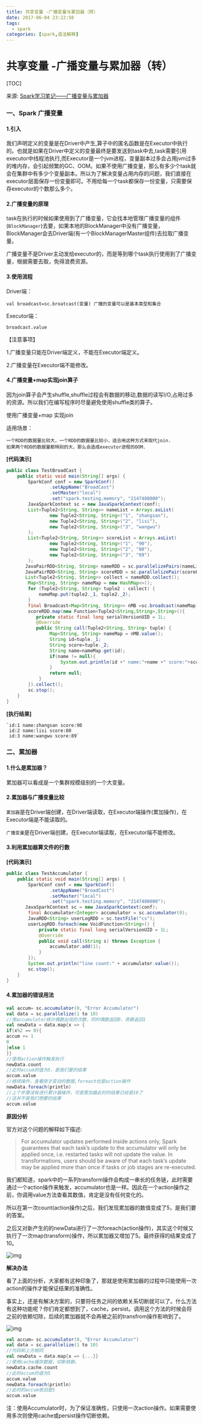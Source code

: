 ```yaml
---
title: 共享变量 -广播变量与累加器（转）
date: 2017-06-04 23:22:58
tags: 
  - spark
categories: [spark,语法解释]
---
```


# 共享变量 -广播变量与累加器（转）

[TOC]

来源: [Spark学习笔记——广播变量与累加器](https://andone1cc.github.io/2017/03/02/Spark/%E5%B9%BF%E6%92%AD%E5%8F%98%E9%87%8F%E4%B8%8E%E7%B4%AF%E5%8A%A0%E5%99%A8/)

### 一、Spark 广播变量

#### **1.引入**

我们声明定义的变量是在Driver中产生,算子中的匿名函数是在Executor中执行的。也就是如果在Driver中定义的变量最终是要发送到task中去,task需要引用executor中线程池执行,而Executor是一个jvm进程，变量副本过多会占用jvm过多的堆内存，会引起频繁的GC、OOM。如果不使用广播变量，那么有多少个task就会在集群中有多少个变量副本。所以为了解决变量占用内存的问题，我们直接在executor层面保存一份变量即可。不用给每一个task都保存一份变量，只需要保存executor的个数那么多个。

#### **2.广播变量的原理**

task在执行的时候如果使用到了广播变量，它会找本地管理广播变量的组件(`BlockManager`)去要，如果本地的BlockManager中没有广播变量，BlockManager会去Driver端(有一个BlockManagerMaster组件)去拉取广播变量。

广播变量不是Driver主动发给executor的，而是等到哪个task执行使用到了广播变量，根据需要去取，免得浪费资源。

#### **3.使用流程**

Driver端：

```
val broadcast=sc.broatcast(变量) 广播的变量可以是基本类型和集合

```

Executor端：

```
broadcast.value

```

【注意事项】

1.广播变量只能在Driver端定义，不能在Executor端定义。

2.广播变量在Executor端不能修改。

#### **4.广播变量+map实现join算子**

因为join算子会产生shuffle,shuffle过程会有数据的移动,数据的读写I/O,占用过多的资源。所以我们在编写程序时尽量避免使用shuffle类的算子。

使用广播变量+map 实现join

适用场景：

```
一个RDD的数据量比较大，一个RDD的数据量比较小，适合用这种方式来取代join.
如果两个RDD的数据量都特别的大，那么会造成executor进程的OOM.
```

**[代码演示]**

```java
public class TestBroadCast {
 	public static void main(String[] args) {
     	SparkConf conf = new SparkConf()
                .setAppName("BroadCast")
                .setMaster("local")
                .set("spark.testing.memory", "2147480000");
        JavaSparkContext sc = new JavaSparkContext(conf);
        List<Tuple2<String, String>> nameList = Arrays.asList(
                new Tuple2<String, String>("1", "zhangsan"),
                new Tuple2<String, String>("2", "lisi"),
                new Tuple2<String, String>("3", "wangwu")
        );
        List<Tuple2<String, String>> scoreList = Arrays.asList(
                new Tuple2<String, String>("1", "90"),
                new Tuple2<String, String>("2", "80"),
                new Tuple2<String, String>("3", "89")
        );
       JavaPairRDD<String, String> nameRDD = sc.parallelizePairs(nameList);
       JavaPairRDD<String, String> scoreRDD = sc.parallelizePair(scoreList);
       List<Tuple2<String, String>> collect = nameRDD.collect();
        Map<String, String> nameMap = new HashMap<>();
        for (Tuple2<String, String> tuple2 : collect) {
            nameMap.put(tuple2._1, tuple2._2);
        }	
        final Broadcast<Map<String, String>> nMB =sc.broadcast(nameMap);
        scoreRDD.map(new Function<Tuple2<String,String>,String>(){
           private static final long serialVersionUID = 1L;
           @Override
           public String call(Tuple2<String, String> tuple) {	
                Map<String, String> nameMap = nMB.value();
                String id=tuple._1;
                String score=tuple._2;
                String name=nameMap.get(id);
                if(name != null){
                    System.out.println(id +" name:"+name +" score:"+score);
                }
                return null;
            }
        }).collect();
        sc.stop();
    }
}
```

**[执行结果]**

```
`id:1 name:zhangsan score:90
 id:2 name:lisi score:80
 id:3 name:wangwu score:89`
```

### 二、累加器

#### **1.什么是累加器？**

累加器可以看成是一个集群规模级别的一个大变量。

#### **2.累加器与广播变量比较**

`累加器`是在Driver端创建，在Driver端读取，在Executor端操作(累加操作)，在Executor端是不能读取的。

`广播变量`是在Driver端创建，在Executor端读取，在Executor端不能修改。

#### **3.利用累加器算文件的行数**

**[代码演示]**

```java
public class TestAccumulator {
    public static void main(String[] args) {
        SparkConf conf = new SparkConf()
                .setAppName("BroadCast")
                .setMaster("local")
                .set("spark.testing.memory", "2147480000");
       JavaSparkContext sc = new JavaSparkContext(conf);	
        final Accumulator<Integer> accumulator = sc.accumulator(0);	
        JavaRDD<String> userLogRDD = sc.textFile("cs");	
        userLogRDD.foreach(new VoidFunction<String>() {	
            private static final long serialVersionUID = 1L;	
            @Override
            public void call(String s) throws Exception {
                accumulator.add(1);
            }
        });
        System.out.println("line count:" + accumulator.value());
        sc.stop();
    }
}
```

#### **4.累加器的错误用法**

```scala
val accum= sc.accumulator(0, "Error Accumulator")
val data = sc.parallelize(1 to 10)	
//用accumulator统计偶数出现的次数，同时偶数返回0，奇数返回1	
val newData = data.map{x => {	
if(x%2 == 0){	
accum += 1	
0	
}else 1	
}}	
//使用action操作触发执行	
newData.count	
//此时accum的值为5，是我们要的结果	
accum.value	
//继续操作，查看刚才变动的数据,foreach也是action操作	
newData.foreach(println)	
//上个步骤没有进行累计器操作，可是累加器此时的结果已经是10了	
//这并不是我们想要的结果
accum.value
```



**原因分析**

官方对这个问题的解释如下描述:

> For accumulator updates performed inside actions only, Spark guarantees that each task’s update to the accumulator will only be applied once, i.e. restarted tasks will not update the value. In transformations, users should be aware of that each task’s update may be applied more than once if tasks or job stages are re-executed.

我们都知道，spark中的一系列transform操作会构成一串长的任务链，此时需要通过一个action操作来触发，accumulator也是一样。因此在一个action操作之前，你调用value方法查看其数值，肯定是没有任何变化的。

所以在第一次count(action操作)之后，我们发现累加器的数值变成了5，是我们要的答案。

之后又对新产生的的newData进行了一次foreach(action操作)，其实这个时候又执行了一次map(transform)操作，所以累加器又增加了5。最终获得的结果变成了10。

![img](/images/共享变量/spark累加器1.png)

**解决办法**

看了上面的分析，大家都有这种印象了，那就是使用累加器的过程中只能使用一次action的操作才能保证结果的准确性。

事实上，还是有解决方案的，只要将任务之间的依赖关系切断就可以了。什么方法有这种功能呢？你们肯定都想到了，cache，persist。调用这个方法的时候会将之前的依赖切除，后续的累加器就不会再被之前的transfrom操作影响到了。

![img](/images/共享变量/spark累加器2.png)

```scala
val accum= sc.accumulator(0, "Error Accumulator")
val data = sc.parallelize(1 to 10)
//代码和上方相同
val newData = data.map{x => {...}}
//使用cache缓存数据，切断依赖。
newData.cache.count
//此时accum的值为5
accum.value
newData.foreach(println)
//此时的accum依旧是5
accum.value
```



注：使用Accumulator时，为了保证准确性，只使用一次action操作。如果需要使用多次则使用cache或persist操作切断依赖。